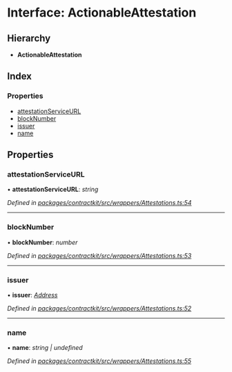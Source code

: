 # Interface: ActionableAttestation

## Hierarchy

* **ActionableAttestation**

## Index

### Properties

* [attestationServiceURL](_wrappers_attestations_.actionableattestation.md#attestationserviceurl)
* [blockNumber](_wrappers_attestations_.actionableattestation.md#blocknumber)
* [issuer](_wrappers_attestations_.actionableattestation.md#issuer)
* [name](_wrappers_attestations_.actionableattestation.md#name)

## Properties

###  attestationServiceURL

• **attestationServiceURL**: *string*

*Defined in [packages/contractkit/src/wrappers/Attestations.ts:54](https://github.com/celo-org/celo-monorepo/blob/master/packages/contractkit/src/wrappers/Attestations.ts#L54)*

___

###  blockNumber

• **blockNumber**: *number*

*Defined in [packages/contractkit/src/wrappers/Attestations.ts:53](https://github.com/celo-org/celo-monorepo/blob/master/packages/contractkit/src/wrappers/Attestations.ts#L53)*

___

###  issuer

• **issuer**: *[Address](../modules/_base_.md#address)*

*Defined in [packages/contractkit/src/wrappers/Attestations.ts:52](https://github.com/celo-org/celo-monorepo/blob/master/packages/contractkit/src/wrappers/Attestations.ts#L52)*

___

###  name

• **name**: *string | undefined*

*Defined in [packages/contractkit/src/wrappers/Attestations.ts:55](https://github.com/celo-org/celo-monorepo/blob/master/packages/contractkit/src/wrappers/Attestations.ts#L55)*
